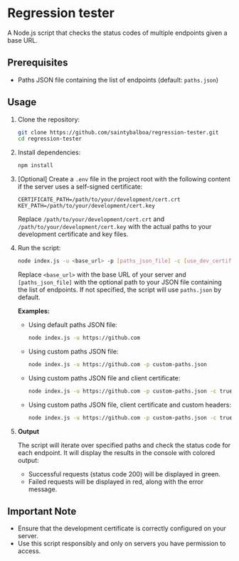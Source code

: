 # Regression tester

A Node.js script that checks the status codes of multiple endpoints given a base URL.

## Prerequisites

- Paths JSON file containing the list of endpoints (default: `paths.json`)

## Usage

1. Clone the repository:

   ```bash
   git clone https://github.com/saintybalboa/regression-tester.git
   cd regression-tester
   ```

2. Install dependencies:

   ```bash
   npm install
   ```

3. [Optional] Create a `.env` file in the project root with the following content if the server uses a self-signed certificate:

   ```env
   CERTIFICATE_PATH=/path/to/your/development/cert.crt
   KEY_PATH=/path/to/your/development/cert.key
   ```

   Replace `/path/to/your/development/cert.crt` and `/path/to/your/development/cert.key` with the actual paths to your development certificate and key files.

4. Run the script:

   ```bash
   node index.js -u <base_url> -p [paths_json_file] -c [use_dev_certificate] -h [headers_json_string]
   ```

   Replace `<base_url>` with the base URL of your server and `[paths_json_file]` with the optional path to your JSON file containing the list of endpoints. If not specified, the script will use `paths.json` by default.

   **Examples:**

   - Using default paths JSON file:

      ```bash
      node index.js -u https://github.com
      ```

   - Using custom paths JSON file:

      ```bash
      node index.js -u https://github.com -p custom-paths.json
      ```

   - Using custom paths JSON file and client certificate:

      ```bash
      node index.js -u https://github.com -p custom-paths.json -c true
      ```

   - Using custom paths JSON file, client certificate and custom headers:

      ```bash
      node index.js -u https://github.com -p custom-paths.json -c true -h '{"ctx-service-env": "test"}'

5. **Output**

   The script will iterate over specified paths and check the status code for each endpoint. It will display the results in the console with colored output:

   - Successful requests (status code 200) will be displayed in green.
   - Failed requests will be displayed in red, along with the error message.

## Important Note

- Ensure that the development certificate is correctly configured on your server.
- Use this script responsibly and only on servers you have permission to access.
